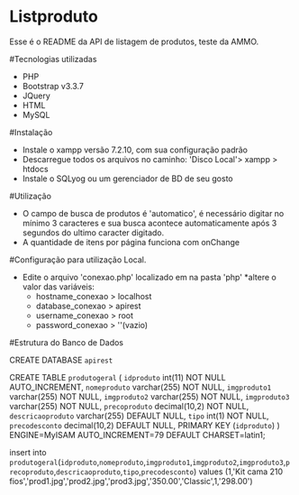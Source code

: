 # Listproduto

Esse é o README da API de listagem de produtos, teste da AMMO.

#Tecnologias utilizadas

* PHP 
* Bootstrap v3.3.7
* JQuery 
* HTML
* MySQL

#Instalação

* Instale o xampp versão 7.2.10, com sua configuração padrão
* Descarregue todos os arquivos no caminho: 'Disco Local'> xampp > htdocs 
* Instale o SQLyog ou um gerenciador de BD de seu gosto

#Utilização

* O campo de busca de produtos é 'automatico', é necessário digitar no mínimo 3 caracteres e sua busca acontece automaticamente após 3 segundos do ultimo caracter digitado.
* A quantidade de itens por página funciona com onChange

#Configuração para utilização Local.

* Edite o arquivo 'conexao.php' localizado em na pasta 'php'
*altere o valor das variáveis:
	+ hostname_conexao > localhost
	+ database_conexao > apirest
	+ username_conexao > root
	+ password_conexao > ''(vazio)
	
#Estrutura do Banco de Dados

CREATE DATABASE `apirest`


CREATE TABLE `produtogeral` (
  `idproduto` int(11) NOT NULL AUTO_INCREMENT,
  `nomeproduto` varchar(255) NOT NULL,
  `imgproduto1` varchar(255) NOT NULL,
  `imgproduto2` varchar(255) NOT NULL,
  `imgproduto3` varchar(255) NOT NULL,
  `precoproduto` decimal(10,2) NOT NULL,
  `descricaoproduto` varchar(255) DEFAULT NULL,
  `tipo` int(1) NOT NULL,
  `precodesconto` decimal(10,2) DEFAULT NULL,
  PRIMARY KEY (`idproduto`)
) ENGINE=MyISAM AUTO_INCREMENT=79 DEFAULT CHARSET=latin1;

insert  into `produtogeral`(`idproduto`,`nomeproduto`,`imgproduto1`,`imgproduto2`,`imgproduto3`,`precoproduto`,`descricaoproduto`,`tipo`,`precodesconto`) values (1,'Kit cama 210 fios','prod1.jpg','prod2.jpg','prod3.jpg','350.00','Classic',1,'298.00')

